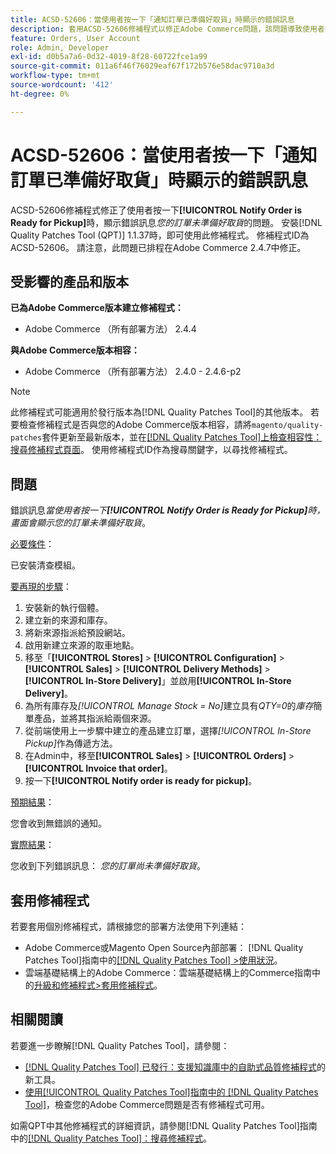 ```yaml
---
title: ACSD-52606：當使用者按一下「通知訂單已準備好取貨」時顯示的錯誤訊息
description: 套用ACSD-52606修補程式以修正Adobe Commerce問題，該問題導致使用者按一下**[!UICONTROL Notify Order is Ready for Pickup]**時顯示錯誤訊息。
feature: Orders, User Account
role: Admin, Developer
exl-id: d0b5a7a6-0d32-4019-8f28-60722fce1a99
source-git-commit: 011a6f46f76029eaf67f172b576e58dac9710a3d
workflow-type: tm+mt
source-wordcount: '412'
ht-degree: 0%

---
```


# ACSD-52606：當使用者按一下「通知訂單已準備好取貨」時顯示的錯誤訊息

ACSD-52606修補程式修正了使用者按一下&#x200B;**[!UICONTROL Notify Order is Ready for Pickup]**&#x200B;時，顯示錯誤訊息&#x200B;*您的訂單未準備好取貨*&#x200B;的問題。 安裝[!DNL Quality Patches Tool (QPT)] 1.1.37時，即可使用此修補程式。 修補程式ID為ACSD-52606。 請注意，此問題已排程在Adobe Commerce 2.4.7中修正。

## 受影響的產品和版本

**已為Adobe Commerce版本建立修補程式：**

* Adobe Commerce （所有部署方法） 2.4.4

**與Adobe Commerce版本相容：**

* Adobe Commerce （所有部署方法） 2.4.0 - 2.4.6-p2

>[!NOTE]
>
>此修補程式可能適用於發行版本為[!DNL Quality Patches Tool]的其他版本。 若要檢查修補程式是否與您的Adobe Commerce版本相容，請將`magento/quality-patches`套件更新至最新版本，並在[[!DNL Quality Patches Tool]上檢查相容性：搜尋修補程式頁面](https://experienceleague.adobe.com/tools/commerce-quality-patches/index.html)。 使用修補程式ID作為搜尋關鍵字，以尋找修補程式。

## 問題

錯誤訊息&#x200B;*當使用者按一下&#x200B;**[!UICONTROL Notify Order is Ready for Pickup]**&#x200B;時，畫面會顯示您的訂單未準備好取貨*。

<u>必要條件</u>：

已安裝清查模組。

<u>要再現的步驟</u>：

1. 安裝新的執行個體。
1. 建立新的來源和庫存。
1. 將新來源指派給預設網站。
1. 啟用新建立來源的取車地點。
1. 移至「**[!UICONTROL Stores]** > **[!UICONTROL Configuration]** > **[!UICONTROL Sales]** > **[!UICONTROL Delivery Methods]** > **[!UICONTROL In-Store Delivery]**」並啟用&#x200B;**[!UICONTROL In-Store Delivery]**。
1. 為所有庫存及&#x200B;*[!UICONTROL Manage Stock = No]*&#x200B;建立具有&#x200B;*QTY=0*&#x200B;的&#x200B;*庫存*&#x200B;簡單產品，並將其指派給兩個來源。
1. 從前端使用上一步驟中建立的產品建立訂單，選擇&#x200B;*[!UICONTROL In-Store Pickup]*&#x200B;作為傳遞方法。
1. 在Admin中，移至&#x200B;**[!UICONTROL Sales]** > **[!UICONTROL Orders]** > **[!UICONTROL Invoice that order]**。
1. 按一下&#x200B;**[!UICONTROL Notify order is ready for pickup]**。

<u>預期結果</u>：

您會收到無錯誤的通知。

<u>實際結果</u>：

您收到下列錯誤訊息： *您的訂單尚未準備好取貨*。

## 套用修補程式

若要套用個別修補程式，請根據您的部署方法使用下列連結：

* Adobe Commerce或Magento Open Source內部部署： [!DNL Quality Patches Tool]指南中的[[!DNL Quality Patches Tool] >使用狀況](/help/tools/quality-patches-tool/usage.md)。
* 雲端基礎結構上的Adobe Commerce：雲端基礎結構上的Commerce指南中的[升級和修補程式>套用修補程式](https://experienceleague.adobe.com/docs/commerce-cloud-service/user-guide/develop/upgrade/apply-patches.html)。

## 相關閱讀

若要進一步瞭解[!DNL Quality Patches Tool]，請參閱：

* [[!DNL Quality Patches Tool] 已發行：支援知識庫中的自助式品質修補程式](https://experienceleague.adobe.com/en/docs/commerce-operations/tools/quality-patches-tool/quality-patches-tool-to-self-serve-quality-patches)的新工具。
* [使用[!UICONTROL Quality Patches Tool]指南中的 [!DNL Quality Patches Tool]](/help/tools/quality-patches-tool/patches-available-in-qpt/check-patch-for-magento-issue-with-magento-quality-patches.md)，檢查您的Adobe Commerce問題是否有修補程式可用。


如需QPT中其他修補程式的詳細資訊，請參閱[!DNL Quality Patches Tool]指南中的[[!DNL Quality Patches Tool]：搜尋修補程式](https://experienceleague.adobe.com/tools/commerce-quality-patches/index.html)。
